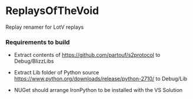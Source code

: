 # ReplaysOfTheVoid
Replay renamer for LotV replays


### Requirements to build

* Extract contents of https://github.com/partouf/s2protocol to Debug/BlizzLibs

* Extract Lib folder of Python source https://www.python.org/downloads/release/python-2710/ to Debug/Lib

* NUGet should arrange IronPython to be installed with the VS Solution
